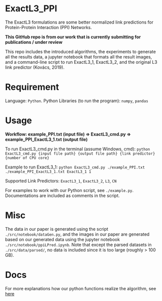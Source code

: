 # ExactL3_PPI
The ExactL3 formulations are some better normalized link predictions for Protein-Protein Interaction (PPI) Networks.

**This GitHub repo is from our work that is currently submitting for publications / under review**

This repo includes the introduced algorithms, the experiments to generate all the results data, a jupyter notebook that formats all the result images, and a command-line script to run ExactL3_1, ExactL3_2, and the original L3 link predictor (Kovács, 2019).

# Requirement
Language: ```Python```. Python Libraries (to run the program): ```numpy```, ```pandas```

# Usage
**Workflow: example_PPI.txt (input file) => ExactL3_cmd.py => example_PPI_ExactL3_1.txt (output file)**

To run ExactL3_cmd.py in the terminal (assume Windows, cmd):
```python ExactL3_cmd.py {input file path} {output file path} {link predictor} {number of CPU core}```

Example to run ExactL3_1:
```python ExactL3_cmd.py ./example_PPI.txt ./example_PPI_ExactL3_1.txt ExactL3_1 1```

Supported Link Predictors: ```ExactL3_1```, ```ExactL3_2```, ```L3```, ```CN```

For examples to work with our Python script, see ```./example.py```. Documentations are included as comments in the script.

# Misc
The data in our paper is generated using the script ```./src/notebook/dataGen.py```, and the images in our paper are generated based on our generated data using the jupyter notebook ```./src/notebook/ppiLPred.ipynb```. Note that except the parsed datasets in ```./src/data/parsed/```, no data is included since it is too large (roughly > 100 GB).

# Docs
For more explanations how our python functions realize the algorithm, see [here](docs/docs.md)
